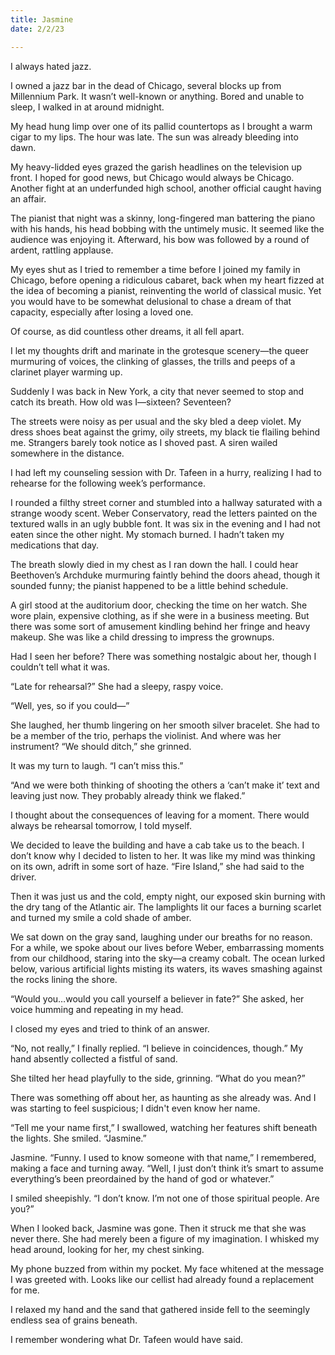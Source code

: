 ```yaml
---
title: Jasmine
date: 2/2/23

---
```


I always hated jazz.

I owned a jazz bar in the dead of Chicago, several blocks up from Millennium Park. It wasn’t well-known or anything. Bored and unable to sleep, I walked in at around midnight.

My head hung limp over one of its pallid countertops as I brought a warm cigar to my lips. The hour was late. The sun was already bleeding into dawn.

My heavy-lidded eyes grazed the garish headlines on the television up front. I hoped for good news, but Chicago would always be Chicago. Another fight at an underfunded high school, another official caught having an affair.

The pianist that night was a skinny, long-fingered man battering the piano with his hands, his head bobbing with the untimely music. It seemed like the audience was enjoying it. Afterward, his bow was followed by a round of ardent, rattling applause.

My eyes shut as I tried to remember a time before I joined my family in Chicago, before opening a ridiculous cabaret, back when my heart fizzed at the idea of becoming a pianist, reinventing the world of classical music. Yet you would have to be somewhat delusional to chase a dream of that capacity, especially after losing a loved one.

Of course, as did countless other dreams, it all fell apart.

I let my thoughts drift and marinate in the grotesque scenery—the queer murmuring of voices, the clinking of glasses, the trills and peeps of a clarinet player warming up.

Suddenly I was back in New York, a city that never seemed to stop and catch its breath. How old was I—sixteen? Seventeen?

The streets were noisy as per usual and the sky bled a deep violet. My dress shoes beat against the grimy, oily streets, my black tie flailing behind me. Strangers barely took notice as I shoved past. A siren wailed somewhere in the distance.

I had left my counseling session with Dr. Tafeen in a hurry, realizing I had to rehearse for the following week’s performance.

I rounded a filthy street corner and stumbled into a hallway saturated with a strange woody scent. Weber Conservatory, read the letters painted on the textured walls in an ugly bubble font. It was six in the evening and I had not eaten since the other night. My stomach burned. I hadn’t taken my medications that day.

The breath slowly died in my chest as I ran down the hall. I could hear Beethoven’s Archduke murmuring faintly behind the doors ahead, though it sounded funny; the pianist happened to be a little behind schedule.

A girl stood at the auditorium door, checking the time on her watch. She wore plain, expensive clothing, as if she were in a business meeting. But there was some sort of amusement kindling behind her fringe and heavy makeup. She was like a child dressing to impress the grownups.

Had I seen her before? There was something nostalgic about her, though I couldn’t tell what it was.

“Late for rehearsal?” She had a sleepy, raspy voice.

“Well, yes, so if you could—”

She laughed, her thumb lingering on her smooth silver bracelet. She had to be a member of the trio, perhaps the violinist. And where was her instrument? “We should ditch,” she grinned.

It was my turn to laugh. “I can’t miss this.”

“And we were both thinking of shooting the others a ‘can’t make it’ text and leaving just now. They probably already think we flaked.”

I thought about the consequences of leaving for a moment. There would always be rehearsal tomorrow, I told myself.

We decided to leave the building and have a cab take us to the beach. I don’t know why I decided to listen to her. It was like my mind was thinking on its own, adrift in some sort of haze. “Fire Island,” she had said to the driver. 

Then it was just us and the cold, empty night, our exposed skin burning with the dry tang of the Atlantic air. The lamplights lit our faces a burning scarlet and turned my smile a cold shade of amber.

We sat down on the gray sand, laughing under our breaths for no reason. For a while, we spoke about our lives before Weber, embarrassing moments from our childhood, staring into the sky—a creamy cobalt. The ocean lurked below, various artificial lights misting its waters, its waves smashing against the rocks lining the shore.

“Would you…would you call yourself a believer in fate?” She asked, her voice humming and repeating in my head.

I closed my eyes and tried to think of an answer.

“No, not really,” I finally replied. “I believe in coincidences, though.” My hand absently collected a fistful of sand.

She tilted her head playfully to the side, grinning. “What do you mean?”

There was something off about her, as haunting as she already was. And I was starting to feel suspicious; I didn't even know her name.

“Tell me your name first,” I swallowed, watching her features shift beneath the lights. She smiled. “Jasmine.”

Jasmine. “Funny. I used to know someone with that name,” I remembered, making a face and turning away. “Well, I just don’t think it’s smart to assume everything’s been preordained by the hand of god or whatever.”

I smiled sheepishly. “I don’t know. I’m not one of those spiritual people. Are you?”

When I looked back, Jasmine was gone. Then it struck me that she was never there. She had merely been a figure of my imagination. I whisked my head around, looking for her, my chest sinking.

My phone buzzed from within my pocket. My face whitened at the message I was greeted with. Looks like our cellist had already found a replacement for me.

I relaxed my hand and the sand that gathered inside fell to the seemingly endless sea of grains beneath.

I remember wondering what Dr. Tafeen would have said.

